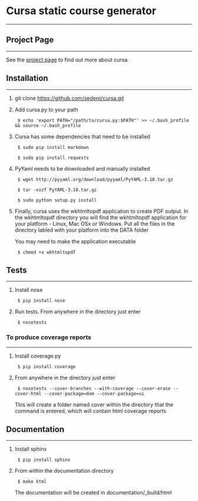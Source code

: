 # Cursa static course generator
------------------------------------------

## Project Page
---------------
See the [project page](http://sedero.github.io/cursa/) to find out more about cursa.


## Installation
-------------

1. git clone https://github.com/sedero/cursa.git

2. Add cursa.py to your path


        $ echo 'export PATH="/path/to/cursa.py:$PATH"' >> ~/.bash_profile && source ~/.bash_profile

3. Cursa has some dependencies that need to be installed


        $ sudo pip install markdown
	 
        $ sudo pip install requests
	 

4. PyYaml needs to be downloaded and manually installed


        $ wget http://pyyaml.org/download/pyyaml/PyYAML-3.10.tar.gz
	 
        $ tar -xvzf PyYAML-3.10.tar.gz
	 
        $ sudo python setup.py install 
	

5. Finally, cursa uses the wkhtmltopdf application to create PDF output. In the wkhtmltopdf directory you will
   find the wkhtmltopdf application for your platform - Linux, Mac OSx or Windows.
   Put all the files in the directory labled with your platform into the DATA folder

   You may need to make the application executable

        $ chmod +x wkhtmltopdf


## Tests
------

1. Install nose


        $ pip install nose

2. Run tests. From anywhere in the directory just enter 


        $ nosetests

### To produce coverage reports
------------------------------

1. Install coverage.py


        $ pip install coverage

2. From anywhere in the directory just enter


        $ nosetests --cover-branches --with-coverage --cover-erase --cover-html --cover-package=dom --cover-package=ui

   This will create a folder named cover within the directory that the command is entered, which will contain html coverage reports

## Documentation
----------------

1. Install sphinx


        $ pip install sphinx

2. From within the documentation directory


        $ make html

   The documentation will be created in documentation/_build/html

